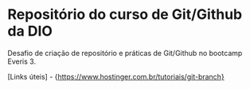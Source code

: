 # Repositório do curso de Git/Github da DIO
Desafio de criação de repositório e práticas de Git/Github no bootcamp Everis 3.

[Links úteis] - {https://www.hostinger.com.br/tutoriais/git-branch}
